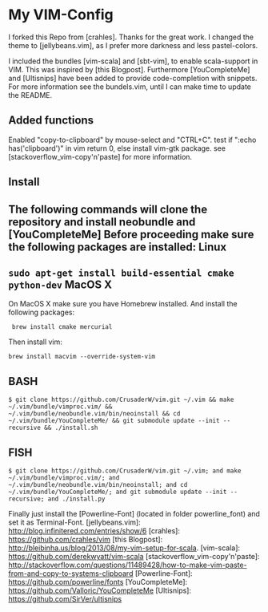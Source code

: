 My VIM-Config
==============

I forked this Repo from [crahles]. Thanks for the great work.
I changed the theme to [jellybeans.vim], as I prefer more darkness and less pastel-colors.

I included the bundles [vim-scala] and [sbt-vim], to enable scala-support in VIM. This was inspired by [this Blogpost].
Furthermore [YouCompleteMe] and [Ultisnips] have been added to provide code-completion with snippets.
For more information see the bundels.vim, until I can make time to update the README.

Added functions
------------
Enabled "copy-to-clipboard" by mouse-select and "CTRL+C".
test if ":echo has('clipboard')" in vim return 0, else install vim-gtk package.
see [stackoverflow_vim-copy'n'paste] for more information.

Install
-------------
The following commands will clone the repository and install neobundle and [YouCompleteMe]
Before proceeding make sure the following packages are installed: 
  Linux
-------------
``` sudo apt-get install build-essential cmake python-dev ```
MacOS X
--------------
On MacOS X make sure you have Homebrew installed. And install the following packages: 

``` brew install cmake mercurial```

Then install vim:

```brew install macvim --override-system-vim```

BASH
--------------
```
$ git clone https://github.com/CrusaderW/vim.git ~/.vim && make ~/.vim/bundle/vimproc.vim/ && ~/.vim/bundle/neobundle.vim/bin/neoinstall && cd ~/.vim/bundle/YouCompleteMe/ && git submodule update --init --recursive && ./install.sh
```
FISH
---------------
```
$ git clone https://github.com/CrusaderW/vim.git ~/.vim; and make ~/.vim/bundle/vimproc.vim/; and ~/.vim/bundle/neobundle.vim/bin/neoinstall; and cd ~/.vim/bundle/YouCompleteMe/; and git submodule update --init --recursive; and ./install.py
```
Finally just install the [Powerline-Font] (located in folder
powerline_font) and set it as Terminal-Font.
[jellybeans.vim]: http://blog.infinitered.com/entries/show/6
[crahles]: https://github.com/crahles/vim
[this Blogpost]: http://bleibinha.us/blog/2013/08/my-vim-setup-for-scala.
[vim-scala]: https://github.com/derekwyatt/vim-scala
[stackoverflow_vim-copy'n'paste]: http://stackoverflow.com/questions/11489428/how-to-make-vim-paste-from-and-copy-to-systems-clipboard
[Powerline-Font]:  https://github.com/powerline/fonts
[YouCompleteMe]: https://github.com/Valloric/YouCompleteMe
[Ultisnips]: https://github.com/SirVer/ultisnips
